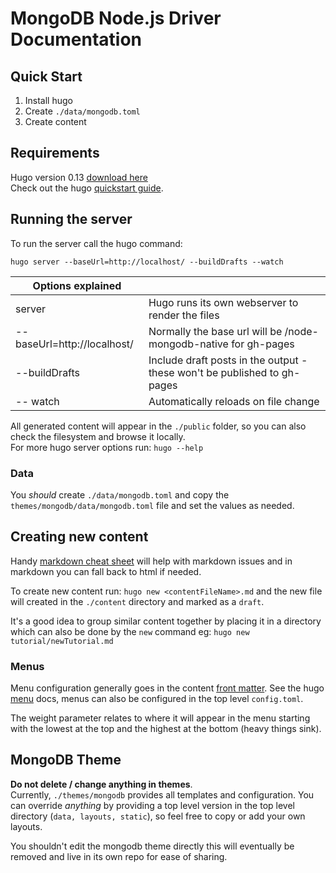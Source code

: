 # MongoDB Node.js Driver Documentation

## Quick Start

 1. Install hugo
 2. Create `./data/mongodb.toml`
 3. Create content

## Requirements
Hugo version 0.13 [download here](https://github.com/spf13/hugo/releases/tag/v0.13)
<br>
Check out the hugo [quickstart guide](http://gohugo.io/overview/quickstart/).

## Running the server
To run the server call the hugo command:

    hugo server --baseUrl=http://localhost/ --buildDrafts --watch

| Options explained           ||
| --------------------------- |--------------------------------------------------------------------------|
| server                      | Hugo runs its own webserver to render the files                          |
| --baseUrl=http://localhost/ | Normally the base url will be /node-mongodb-native for gh-pages            |
| --buildDrafts               | Include draft posts in the output - these won't be published to gh-pages |
| -- watch                    | Automatically reloads on file change                                     |


All generated content will appear in the `./public` folder, so you can also check the filesystem and browse it locally.<br>
For more hugo server options run: `hugo --help`

### Data

You *should* create `./data/mongodb.toml` and copy the `themes/mongodb/data/mongodb.toml` file and set the values as needed.

## Creating new content

Handy [markdown cheat sheet](https://github.com/adam-p/markdown-here/wiki/Markdown-Here-Cheatsheet) will help with markdown issues and in markdown you can fall back to html if needed.

To create new content run: `hugo new <contentFileName>.md`  and the new file will created in the `./content` directory and marked as a `draft`.

It's a good idea to group similar content together by placing it in a directory which can also be done by the `new` command eg: `hugo new tutorial/newTutorial.md`

### Menus
Menu configuration generally goes in the content
[front matter](http://gohugo.io/content/front-matter/).  See the hugo [menu](http://gohugo.io/extras/menus/) docs, menus can also be configured in the top level `config.toml`.

The weight parameter relates to where it will appear in the menu starting with the lowest at the top and the highest at the bottom (heavy things sink).

## MongoDB Theme
**Do not delete / change anything in themes**.<br>
Currently, `./themes/mongodb` provides all templates and configuration.  You can override *anything* by providing a top level version in the top level directory (`data, layouts, static`), so feel free to copy or add your own layouts.  

You shouldn't edit the mongodb theme directly this will eventually be removed and live in its own repo for ease of sharing.
